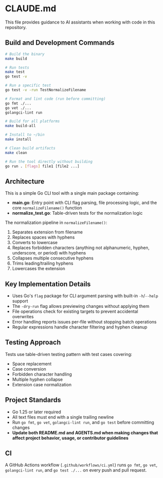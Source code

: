 # CLAUDE.md

This file provides guidance to AI assistants when working with code in this repository.

## Build and Development Commands

```bash
# Build the binary
make build

# Run tests
make test
go test -v

# Run a specific test
go test -v -run TestNormalizeFilename

# Format and lint code (run before committing)
go fmt ./...
go vet ./...
golangci-lint run

# Build for all platforms
make build-all

# Install to ~/bin
make install

# Clean build artifacts
make clean

# Run the tool directly without building
go run . [flags] file1 [file2 ...]
```

## Architecture

This is a simple Go CLI tool with a single main package containing:

- **main.go**: Entry point with CLI flag parsing, file processing logic, and the core `normalizeFilename()` function
- **normalize_test.go**: Table-driven tests for the normalization logic

The normalization pipeline in `normalizeFilename()`:

1. Separates extension from filename
2. Replaces spaces with hyphens
3. Converts to lowercase
4. Replaces forbidden characters (anything not alphanumeric, hyphen, underscore, or period) with hyphens
5. Collapses multiple consecutive hyphens
6. Trims leading/trailing hyphens
7. Lowercases the extension

## Key Implementation Details

- Uses Go's `flag` package for CLI argument parsing with built-in `-h`/`--help` support
- The `-dry-run` flag allows previewing changes without applying them
- File operations check for existing targets to prevent accidental overwrites
- Error handling reports issues per-file without stopping batch operations
- Regular expressions handle character filtering and hyphen cleanup

## Testing Approach

Tests use table-driven testing pattern with test cases covering:

- Space replacement
- Case conversion
- Forbidden character handling
- Multiple hyphen collapse
- Extension case normalization

## Project Standards

- Go 1.25 or later required
- All text files must end with a single trailing newline
- Run `go fmt`, `go vet`, `golangci-lint run`, and `go test` before committing changes
- **Update both README.md and AGENTS.md when making changes that affect project behavior, usage, or contributor guidelines**

## CI

A GitHub Actions workflow (`.github/workflows/ci.yml`) runs `go fmt`, `go vet`, `golangci-lint run`, and `go test ./...` on every push and pull request.
